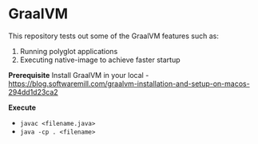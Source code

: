 # GraalVM

This repository tests out some of the GraalVM features such as:
 1. Running polyglot applications 
 2. Executing native-image to achieve faster startup
 
 
 **Prerequisite** 
 Install GraalVM in your local - https://blog.softwaremill.com/graalvm-installation-and-setup-on-macos-294dd1d23ca2
 
 
 **Execute**
 
- `javac <filename.java>`
- `java -cp . <filename>`